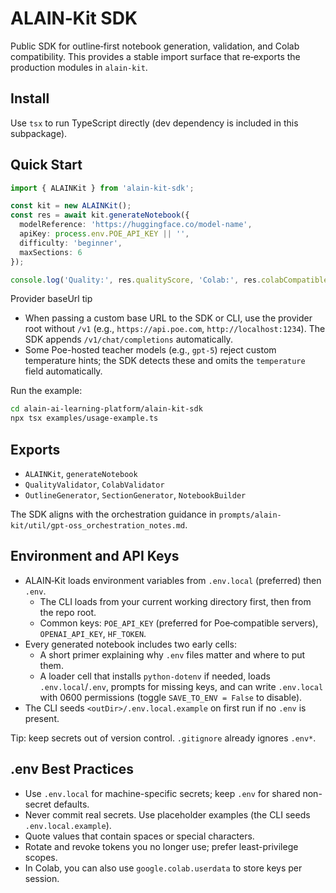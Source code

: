 # ALAIN‑Kit SDK

Public SDK for outline‑first notebook generation, validation, and Colab compatibility. This provides a stable import surface that re‑exports the production modules in `alain-kit`.

## Install

Use `tsx` to run TypeScript directly (dev dependency is included in this subpackage).

## Quick Start

```ts
import { ALAINKit } from 'alain-kit-sdk';

const kit = new ALAINKit();
const res = await kit.generateNotebook({
  modelReference: 'https://huggingface.co/model-name',
  apiKey: process.env.POE_API_KEY || '',
  difficulty: 'beginner',
  maxSections: 6
});

console.log('Quality:', res.qualityScore, 'Colab:', res.colabCompatible ? '✅' : '⚠️');
```

Provider baseUrl tip
- When passing a custom base URL to the SDK or CLI, use the provider root without `/v1` (e.g., `https://api.poe.com`, `http://localhost:1234`). The SDK appends `/v1/chat/completions` automatically.
- Some Poe-hosted teacher models (e.g., `gpt-5`) reject custom temperature hints; the SDK detects these and omits the `temperature` field automatically.

Run the example:

```bash
cd alain-ai-learning-platform/alain-kit-sdk
npx tsx examples/usage-example.ts
```

## Exports

- `ALAINKit`, `generateNotebook`
- `QualityValidator`, `ColabValidator`
- `OutlineGenerator`, `SectionGenerator`, `NotebookBuilder`

The SDK aligns with the orchestration guidance in `prompts/alain-kit/util/gpt-oss_orchestration_notes.md`.

## Environment and API Keys

- ALAIN‑Kit loads environment variables from `.env.local` (preferred) then `.env`.
  - The CLI loads from your current working directory first, then from the repo root.
  - Common keys: `POE_API_KEY` (preferred for Poe‑compatible servers), `OPENAI_API_KEY`, `HF_TOKEN`.
- Every generated notebook includes two early cells:
  - A short primer explaining why `.env` files matter and where to put them.
  - A loader cell that installs `python‑dotenv` if needed, loads `.env.local`/`.env`, prompts for missing keys, and can write `.env.local` with 0600 permissions (toggle `SAVE_TO_ENV = False` to disable).
- The CLI seeds `<outDir>/.env.local.example` on first run if no `.env` is present.

Tip: keep secrets out of version control. `.gitignore` already ignores `.env*`.

## .env Best Practices

- Use `.env.local` for machine-specific secrets; keep `.env` for shared non-secret defaults.
- Never commit real secrets. Use placeholder examples (the CLI seeds `.env.local.example`).
- Quote values that contain spaces or special characters.
- Rotate and revoke tokens you no longer use; prefer least-privilege scopes.
- In Colab, you can also use `google.colab.userdata` to store keys per session.
